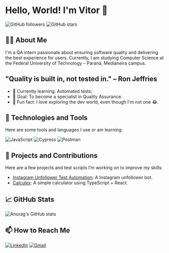 # Hello, World! I'm Vitor 👋

<!-- Links for social media and/or GitHub stats can go here -->
![GitHub followers](https://img.shields.io/github/followers/paladini-qa?style=social)
![GitHub stars](https://img.shields.io/github/stars/paladini-qa?style=social)

## 👨‍💻 About Me
I'm a QA intern passionate about ensuring software quality and delivering the best experience for users. Currently, I am studying Computer Science at the Federal University of Technology – Paraná, Medianeira campus.

## "Quality is built in, not tested in." – Ron Jeffries

- 🌱 Currently learning: Automated tests;
- 🎯 Goal: To become a specialist in Quality Assurance.
- 📘 Fun fact: I love exploring the dev world, even though I'm not one 😂.

## 🚀 Technologies and Tools
Here are some tools and languages I use or am learning:

![JavaScript](https://img.shields.io/badge/-JavaScript-333333?style=flat&logo=javascript)
![Cypress](https://img.shields.io/badge/-Cypress-333333?style=flat&logo=cypress)
![Postman](https://img.shields.io/badge/-Postman-333333?style=flat&logo=postman)

## 📂 Projects and Contributions
Here are a few projects and test scripts I’m working on to improve my skills:

- [Instagram Unfollower Test Automation](https://github.com/paladini-qa/instagram-unfollow-cypress): A Instagram unfollower bot.
- [Calculex](https://github.com/paladini-qa/calculex): A simple calculator using TypeScript + React.

## 📈 GitHub Stats
![Anurag's GitHub stats](https://github-readme-stats.vercel.app/api?username=paladini-qa&show_icons=true&theme=radical)

## 📫 How to Reach Me
[![LinkedIn](https://img.shields.io/badge/-LinkedIn-0077B5?style=flat&logo=LinkedIn&logoColor=white)](https://www.linkedin.com/in/paladini-qa)
[![Gmail](https://img.shields.io/badge/-Gmail-D14836?style=flat&logo=Gmail&logoColor=white)](mailto:paladini.qa@gmail.com)
